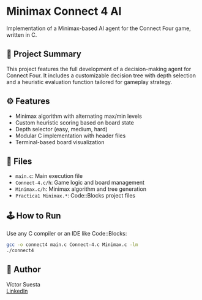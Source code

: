 # Minimax Connect 4 AI

Implementation of a Minimax-based AI agent for the Connect Four game, written in C.

## 🧠 Project Summary

This project features the full development of a decision-making agent for Connect Four. It includes a customizable decision tree with depth selection and a heuristic evaluation function tailored for gameplay strategy.

## ⚙️ Features

- Minimax algorithm with alternating max/min levels
- Custom heuristic scoring based on board state
- Depth selector (easy, medium, hard)
- Modular C implementation with header files
- Terminal-based board visualization

## 📁 Files

- `main.c`: Main execution file  
- `Connect-4.c/h`: Game logic and board management  
- `Minimax.c/h`: Minimax algorithm and tree generation  
- `Practica1 Minimax.*`: Code::Blocks project files

## 🕹️ How to Run

Use any C compiler or an IDE like Code::Blocks:
```bash
gcc -o connect4 main.c Connect-4.c Minimax.c -lm
./connect4

```
## 🔗 Author
Víctor Suesta  
[LinkedIn](https://www.linkedin.com/in/víctor-suesta-arribas-7b1250322/)
